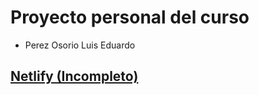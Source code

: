 # Proyecto personal del curso

- Perez Osorio Luis Eduardo

## [Netlify (Incompleto)](https://main--rainbow-cobbler-798504.netlify.app)
